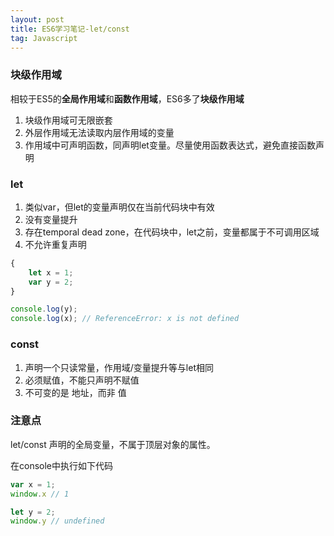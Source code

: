 ```yaml
---
layout: post
title: ES6学习笔记-let/const
tag: Javascript
---
```


### 块级作用域

相较于ES5的**全局作用域**和**函数作用域**，ES6多了**块级作用域**

1. 块级作用域可无限嵌套
2. 外层作用域无法读取内层作用域的变量
3. 作用域中可声明函数，同声明let变量。尽量使用函数表达式，避免直接函数声明

### let

1. 类似var，但let的变量声明仅在当前代码块中有效
2. 没有变量提升
3. 存在temporal dead zone，在代码块中，let之前，变量都属于不可调用区域
4. 不允许重复声明


```javascript
{
    let x = 1;
    var y = 2;
}

console.log(y);
console.log(x); // ReferenceError: x is not defined
```

### const

1. 声明一个只读常量，作用域/变量提升等与let相同
2. 必须赋值，不能只声明不赋值
3. 不可变的是 地址，而非 值

### 注意点

let/const 声明的全局变量，不属于顶层对象的属性。

在console中执行如下代码

```javascript
var x = 1;
window.x // 1

let y = 2;
window.y // undefined
```
